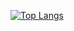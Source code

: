 [![Top Langs](https://github-readme-stats.vercel.app/api/top-langs/?username=dexter-sim&layout=compact)](https://github.com/anuraghazra/github-readme-stats)
